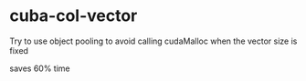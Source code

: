 # cuba-col-vector

Try to use object pooling to avoid calling cudaMalloc when the vector size is fixed

saves 60% time
